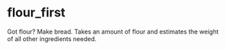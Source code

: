 # flour_first
Got flour? Make bread. Takes an amount of flour and estimates the weight of all other ingredients needed.
